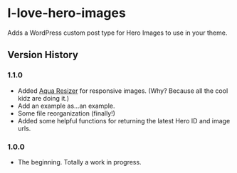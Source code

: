 I-love-hero-images
==================

Adds a WordPress custom post type for Hero Images to use in your theme.

## Version History

### 1.1.0
- Added [Aqua Resizer](https://github.com/syamilmj/Aqua-Resizer) for responsive images. (Why? Because all the cool kidz are doing it.)
- Add an example as...an example.
- Some file reorganization (finally!)
- Added some helpful functions for returning the latest Hero ID and image urls.  

### 1.0.0
- The beginning. Totally a work in progress.